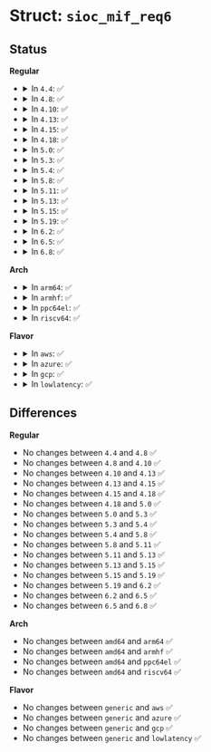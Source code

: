 # Struct: <code>sioc_mif_req6</code>

## Status
<b>Regular</b>
<ul>
<li>
<details>
<summary>In <code>4.4</code>: ✅</summary>

```c
struct sioc_mif_req6 {
    mifi_t mifi;
    long unsigned int icount;
    long unsigned int ocount;
    long unsigned int ibytes;
    long unsigned int obytes;
};
```
</details>
</li>
<li>
<details>
<summary>In <code>4.8</code>: ✅</summary>

```c
struct sioc_mif_req6 {
    mifi_t mifi;
    long unsigned int icount;
    long unsigned int ocount;
    long unsigned int ibytes;
    long unsigned int obytes;
};
```
</details>
</li>
<li>
<details>
<summary>In <code>4.10</code>: ✅</summary>

```c
struct sioc_mif_req6 {
    mifi_t mifi;
    long unsigned int icount;
    long unsigned int ocount;
    long unsigned int ibytes;
    long unsigned int obytes;
};
```
</details>
</li>
<li>
<details>
<summary>In <code>4.13</code>: ✅</summary>

```c
struct sioc_mif_req6 {
    mifi_t mifi;
    long unsigned int icount;
    long unsigned int ocount;
    long unsigned int ibytes;
    long unsigned int obytes;
};
```
</details>
</li>
<li>
<details>
<summary>In <code>4.15</code>: ✅</summary>

```c
struct sioc_mif_req6 {
    mifi_t mifi;
    long unsigned int icount;
    long unsigned int ocount;
    long unsigned int ibytes;
    long unsigned int obytes;
};
```
</details>
</li>
<li>
<details>
<summary>In <code>4.18</code>: ✅</summary>

```c
struct sioc_mif_req6 {
    mifi_t mifi;
    long unsigned int icount;
    long unsigned int ocount;
    long unsigned int ibytes;
    long unsigned int obytes;
};
```
</details>
</li>
<li>
<details>
<summary>In <code>5.0</code>: ✅</summary>

```c
struct sioc_mif_req6 {
    mifi_t mifi;
    long unsigned int icount;
    long unsigned int ocount;
    long unsigned int ibytes;
    long unsigned int obytes;
};
```
</details>
</li>
<li>
<details>
<summary>In <code>5.3</code>: ✅</summary>

```c
struct sioc_mif_req6 {
    mifi_t mifi;
    long unsigned int icount;
    long unsigned int ocount;
    long unsigned int ibytes;
    long unsigned int obytes;
};
```
</details>
</li>
<li>
<details>
<summary>In <code>5.4</code>: ✅</summary>

```c
struct sioc_mif_req6 {
    mifi_t mifi;
    long unsigned int icount;
    long unsigned int ocount;
    long unsigned int ibytes;
    long unsigned int obytes;
};
```
</details>
</li>
<li>
<details>
<summary>In <code>5.8</code>: ✅</summary>

```c
struct sioc_mif_req6 {
    mifi_t mifi;
    long unsigned int icount;
    long unsigned int ocount;
    long unsigned int ibytes;
    long unsigned int obytes;
};
```
</details>
</li>
<li>
<details>
<summary>In <code>5.11</code>: ✅</summary>

```c
struct sioc_mif_req6 {
    mifi_t mifi;
    long unsigned int icount;
    long unsigned int ocount;
    long unsigned int ibytes;
    long unsigned int obytes;
};
```
</details>
</li>
<li>
<details>
<summary>In <code>5.13</code>: ✅</summary>

```c
struct sioc_mif_req6 {
    mifi_t mifi;
    long unsigned int icount;
    long unsigned int ocount;
    long unsigned int ibytes;
    long unsigned int obytes;
};
```
</details>
</li>
<li>
<details>
<summary>In <code>5.15</code>: ✅</summary>

```c
struct sioc_mif_req6 {
    mifi_t mifi;
    long unsigned int icount;
    long unsigned int ocount;
    long unsigned int ibytes;
    long unsigned int obytes;
};
```
</details>
</li>
<li>
<details>
<summary>In <code>5.19</code>: ✅</summary>

```c
struct sioc_mif_req6 {
    mifi_t mifi;
    long unsigned int icount;
    long unsigned int ocount;
    long unsigned int ibytes;
    long unsigned int obytes;
};
```
</details>
</li>
<li>
<details>
<summary>In <code>6.2</code>: ✅</summary>

```c
struct sioc_mif_req6 {
    mifi_t mifi;
    long unsigned int icount;
    long unsigned int ocount;
    long unsigned int ibytes;
    long unsigned int obytes;
};
```
</details>
</li>
<li>
<details>
<summary>In <code>6.5</code>: ✅</summary>

```c
struct sioc_mif_req6 {
    mifi_t mifi;
    long unsigned int icount;
    long unsigned int ocount;
    long unsigned int ibytes;
    long unsigned int obytes;
};
```
</details>
</li>
<li>
<details>
<summary>In <code>6.8</code>: ✅</summary>

```c
struct sioc_mif_req6 {
    mifi_t mifi;
    long unsigned int icount;
    long unsigned int ocount;
    long unsigned int ibytes;
    long unsigned int obytes;
};
```
</details>
</li>
</ul>
<b>Arch</b>
<ul>
<li>
<details>
<summary>In <code>arm64</code>: ✅</summary>

```c
struct sioc_mif_req6 {
    mifi_t mifi;
    long unsigned int icount;
    long unsigned int ocount;
    long unsigned int ibytes;
    long unsigned int obytes;
};
```
</details>
</li>
<li>
<details>
<summary>In <code>armhf</code>: ✅</summary>

```c
struct sioc_mif_req6 {
    mifi_t mifi;
    long unsigned int icount;
    long unsigned int ocount;
    long unsigned int ibytes;
    long unsigned int obytes;
};
```
</details>
</li>
<li>
<details>
<summary>In <code>ppc64el</code>: ✅</summary>

```c
struct sioc_mif_req6 {
    mifi_t mifi;
    long unsigned int icount;
    long unsigned int ocount;
    long unsigned int ibytes;
    long unsigned int obytes;
};
```
</details>
</li>
<li>
<details>
<summary>In <code>riscv64</code>: ✅</summary>

```c
struct sioc_mif_req6 {
    mifi_t mifi;
    long unsigned int icount;
    long unsigned int ocount;
    long unsigned int ibytes;
    long unsigned int obytes;
};
```
</details>
</li>
</ul>
<b>Flavor</b>
<ul>
<li>
<details>
<summary>In <code>aws</code>: ✅</summary>

```c
struct sioc_mif_req6 {
    mifi_t mifi;
    long unsigned int icount;
    long unsigned int ocount;
    long unsigned int ibytes;
    long unsigned int obytes;
};
```
</details>
</li>
<li>
<details>
<summary>In <code>azure</code>: ✅</summary>

```c
struct sioc_mif_req6 {
    mifi_t mifi;
    long unsigned int icount;
    long unsigned int ocount;
    long unsigned int ibytes;
    long unsigned int obytes;
};
```
</details>
</li>
<li>
<details>
<summary>In <code>gcp</code>: ✅</summary>

```c
struct sioc_mif_req6 {
    mifi_t mifi;
    long unsigned int icount;
    long unsigned int ocount;
    long unsigned int ibytes;
    long unsigned int obytes;
};
```
</details>
</li>
<li>
<details>
<summary>In <code>lowlatency</code>: ✅</summary>

```c
struct sioc_mif_req6 {
    mifi_t mifi;
    long unsigned int icount;
    long unsigned int ocount;
    long unsigned int ibytes;
    long unsigned int obytes;
};
```
</details>
</li>
</ul>

## Differences
<b>Regular</b>
<ul>
<li>
No changes between <code>4.4</code> and <code>4.8</code> ✅
</li>
<li>
No changes between <code>4.8</code> and <code>4.10</code> ✅
</li>
<li>
No changes between <code>4.10</code> and <code>4.13</code> ✅
</li>
<li>
No changes between <code>4.13</code> and <code>4.15</code> ✅
</li>
<li>
No changes between <code>4.15</code> and <code>4.18</code> ✅
</li>
<li>
No changes between <code>4.18</code> and <code>5.0</code> ✅
</li>
<li>
No changes between <code>5.0</code> and <code>5.3</code> ✅
</li>
<li>
No changes between <code>5.3</code> and <code>5.4</code> ✅
</li>
<li>
No changes between <code>5.4</code> and <code>5.8</code> ✅
</li>
<li>
No changes between <code>5.8</code> and <code>5.11</code> ✅
</li>
<li>
No changes between <code>5.11</code> and <code>5.13</code> ✅
</li>
<li>
No changes between <code>5.13</code> and <code>5.15</code> ✅
</li>
<li>
No changes between <code>5.15</code> and <code>5.19</code> ✅
</li>
<li>
No changes between <code>5.19</code> and <code>6.2</code> ✅
</li>
<li>
No changes between <code>6.2</code> and <code>6.5</code> ✅
</li>
<li>
No changes between <code>6.5</code> and <code>6.8</code> ✅
</li>
</ul>
<b>Arch</b>
<ul>
<li>
No changes between <code>amd64</code> and <code>arm64</code> ✅
</li>
<li>
No changes between <code>amd64</code> and <code>armhf</code> ✅
</li>
<li>
No changes between <code>amd64</code> and <code>ppc64el</code> ✅
</li>
<li>
No changes between <code>amd64</code> and <code>riscv64</code> ✅
</li>
</ul>
<b>Flavor</b>
<ul>
<li>
No changes between <code>generic</code> and <code>aws</code> ✅
</li>
<li>
No changes between <code>generic</code> and <code>azure</code> ✅
</li>
<li>
No changes between <code>generic</code> and <code>gcp</code> ✅
</li>
<li>
No changes between <code>generic</code> and <code>lowlatency</code> ✅
</li>
</ul>
